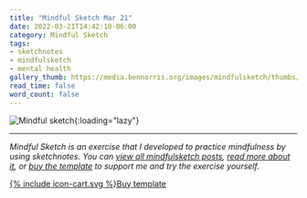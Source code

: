 ```yaml
---
title: "Mindful Sketch Mar 21"
date: 2022-03-21T14:42:10-06:00
category: Mindful Sketch
tags:
- sketchnotes
- mindfulsketch
- mental health
gallery_thumb: https://media.bennorris.org/images/mindfulsketch/thumbs/2022-03-21-1442-mindfulsketch.jpg
read_time: false
word_count: false
---
```


![Mindful sketch](https://media.bennorris.org/images/mindfulsketch/posts/2022-03-21-1442-mindfulsketch.jpg){:loading="lazy"}

***

*Mindful Sketch is an exercise that I developed to practice mindfulness by using sketchnotes. You can [view all mindfulsketch posts](/tags/mindfulsketch), [read more about it](/mindful-sketch-template/), or [buy the template](https://bennorris.shop/l/mindfulsketch) to support me and try the exercise yourself.*

<a href="https://bennorris.shop/l/mindfulsketch" class="btn"><span class="icon">{% include icon-cart.svg %}</span>Buy template</a>
